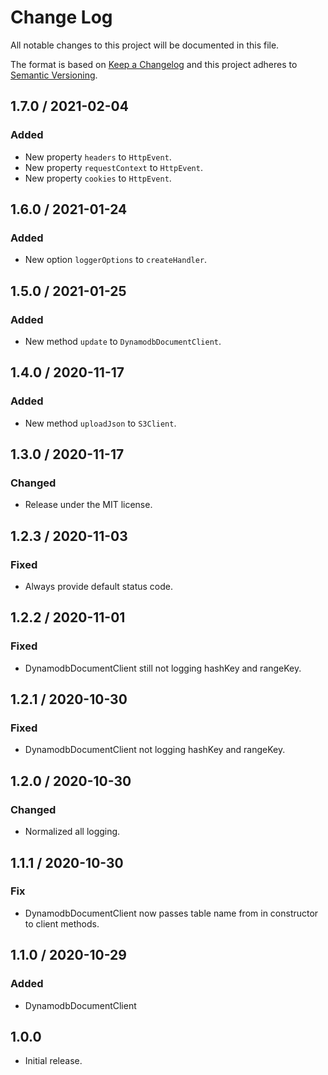 # Change Log

All notable changes to this project will be documented in this file.

The format is based on [Keep a Changelog](https://keepachangelog.com/) and this project adheres to
[Semantic Versioning](https://semver.org/).

## 1.7.0 / 2021-02-04

### Added

- New property `headers` to `HttpEvent`.
- New property `requestContext` to `HttpEvent`.
- New property `cookies` to `HttpEvent`.

## 1.6.0 / 2021-01-24

### Added

- New option `loggerOptions` to `createHandler`.

## 1.5.0 / 2021-01-25

### Added

- New method `update` to `DynamodbDocumentClient`.

## 1.4.0 / 2020-11-17

### Added

- New method `uploadJson` to `S3Client`.

## 1.3.0 / 2020-11-17

### Changed

- Release under the MIT license.

## 1.2.3 / 2020-11-03

### Fixed

- Always provide default status code.

## 1.2.2 / 2020-11-01

### Fixed

- DynamodbDocumentClient still not logging hashKey and rangeKey.

## 1.2.1 / 2020-10-30

### Fixed

- DynamodbDocumentClient not logging hashKey and rangeKey.

## 1.2.0 / 2020-10-30

### Changed

- Normalized all logging.

## 1.1.1 / 2020-10-30

### Fix

- DynamodbDocumentClient now passes table name from in constructor to client methods.

## 1.1.0 / 2020-10-29

### Added

- DynamodbDocumentClient

## 1.0.0

- Initial release.
